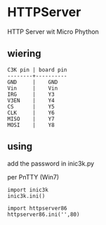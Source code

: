 # HTTPServer
HTTP Server wit Micro Phython

wiering
-------

```
C3K pin | board pin
--------+----------
GND     |    GND
Vin     |    Vin
IRG     |    Y3
V3EN    |    Y4
CS      |    Y5
CLK     |    Y6
MISO    |    Y7
MOSI    |    Y8
```


using
-----
add the password in inic3k.py

per PnTTY (Win7)
```
import inic3k
inic3k.ini()

import httpserver86
httpserver86.ini('',80)
```
